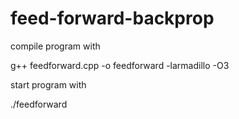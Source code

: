 # feed-forward-backprop

compile program with

g++ feedforward.cpp -o feedforward -larmadillo -O3

start program with

./feedforward
